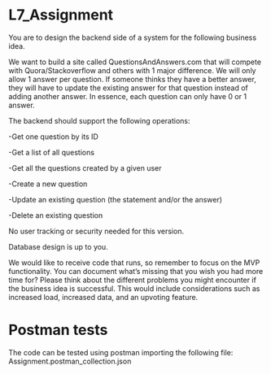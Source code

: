 # L7_Assignment

You are to design the backend side of a system for the following business idea.

We want to build a site called QuestionsAndAnswers.com that will compete with Quora/Stackoverflow and others with 1 major difference. We will only allow 1 answer per question. If someone thinks they have a better answer, they will have to update the existing answer for that question instead of adding another answer. In essence, each question can only have 0 or 1 answer.

The backend should support the following operations:

-Get one question by its ID

-Get a list of all questions

-Get all the questions created by a given user

-Create a new question

-Update an existing question (the statement and/or the answer)

-Delete an existing question

No user tracking or security needed for this version. 

Database design is up to you.

We would like to receive code that runs, so remember to focus on the MVP functionality. You can document what’s missing that you wish you had more time for? Please think about the different problems you might encounter if the business idea is successful. This would include considerations such as increased load, increased data, and an upvoting feature.

# Postman tests
The code can be tested using postman importing the following file: Assignment.postman_collection.json
